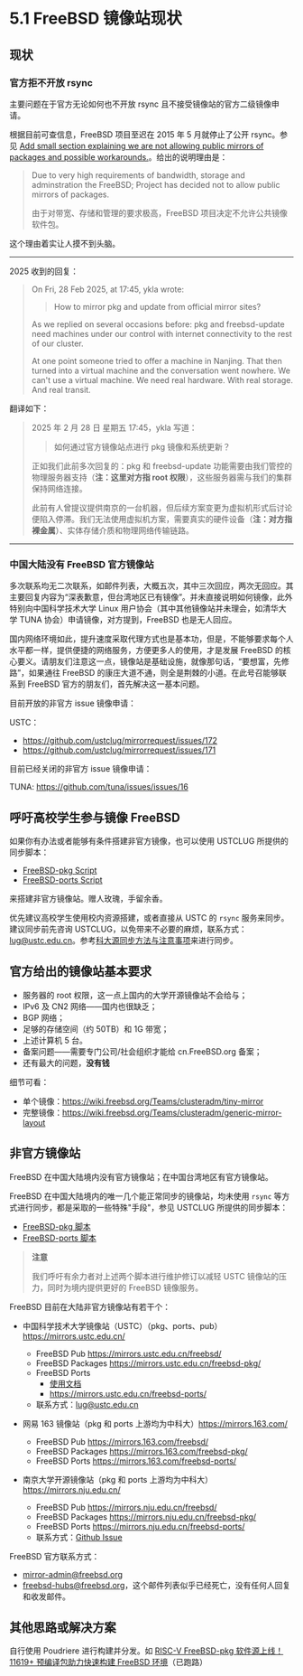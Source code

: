 # 5.1 FreeBSD 镜像站现状

## 现状

### 官方拒不开放 rsync

主要问题在于官方无论如何也不开放 rsync 且不接受镜像站的官方二级镜像申请。

根据目前可查信息，FreeBSD 项目至迟在 2015 年 5 月就停止了公开 rsync。参见 [Add small section explaining we are not allowing public mirrors of packages and possible workarounds.](https://reviews.freebsd.org/R9:3418e47d2f6cd8dd04ac934f38d136ba9101a5a8)。给出的说明理由是：

>Due to very high requirements of bandwidth, storage and adminstration the FreeBSD; Project has decided not to allow public mirrors of packages.
>
>由于对带宽、存储和管理的要求极高，FreeBSD 项目决定不允许公共镜像软件包。

这个理由着实让人摸不到头脑。

---

2025 收到的回复：

>On Fri, 28 Feb 2025, at 17:45, ykla wrote:
>> How to mirror pkg and update from official mirror sites?
>
>As we replied on several occasions before: pkg and freebsd-update need machines under our control with internet connectivity to the rest of our cluster.
>
>At one point someone tried to offer a machine in Nanjing. That then turned into a virtual machine and the conversation went nowhere. We can't use a virtual machine. We need real hardware. With real storage. And real transit.

翻译如下：

>2025 年 2 月 28 日 星期五 17:45，ykla 写道：
>> 如何通过官方镜像站点进行 pkg 镜像和系统更新？
>
>正如我们此前多次回复的：pkg 和 freebsd-update 功能需要由我们管控的物理服务器支持（**注：这里对方指 root 权限**），这些服务器需与我们的集群保持网络连接。
>
>此前有人曾提议提供南京的一台机器，但后续方案变更为虚拟机形式后讨论便陷入停滞。我们无法使用虚拟机方案，需要真实的硬件设备（**注：对方指裸金属**）、实体存储介质和物理网络传输链路。

---

### 中国大陆没有 FreeBSD 官方镜像站

多次联系均无二次联系，如邮件列表，大概五次，其中三次回应，两次无回应。其主要回复内容为“深表歉意，但台湾地区已有镜像”。并未直接说明如何镜像，此外特别向中国科学技术大学 Linux 用户协会（其中其他镜像站并未理会，如清华大学 TUNA 协会）申请镜像，对方提到，FreeBSD 也是无人回应。

国内网络环境如此，提升速度采取代理方式也是基本功，但是，不能够要求每个人水平都一样，提供便捷的网络服务，方便更多人的使用，才是发展 FreeBSD 的核心要义。请朋友们注意这一点，镜像站是基础设施，就像那句话，“要想富，先修路”，如果通往 FreeBSD 的康庄大道不通，则全是荆棘的小道。在此号召能够联系到 FreeBSD 官方的朋友们，首先解决这一基本问题。

目前开放的非官方 issue 镜像申请：

USTC：

- <https://github.com/ustclug/mirrorrequest/issues/172>
- <https://github.com/ustclug/mirrorrequest/issues/171>

目前已经关闭的非官方 issue 镜像申请：

TUNA: <https://github.com/tuna/issues/issues/16>

## 呼吁高校学生参与镜像 FreeBSD

如果你有办法或者能够有条件搭建非官方镜像，也可以使用 USTCLUG 所提供的同步脚本：

- [FreeBSD-pkg Script](https://github.com/ustclug/ustcmirror-images/blob/master/freebsd-pkg/sync.sh)
- [FreeBSD-ports Script](https://github.com/ustclug/ustcmirror-images/blob/master/freebsd-ports/sync-ports.sh)

来搭建非官方镜像站。赠人玫瑰，手留余香。

优先建议高校学生使用校内资源搭建，或者直接从 USTC 的 `rsync` 服务来同步。建议同步前先咨询 USTCLUG，以免带来不必要的麻烦，联系方式： [lug@ustc.edu.cn](mailto:lug@ustc.edu.cn)。参考[科大源同步方法与注意事项](https://mirrors.ustc.edu.cn/help/rsync-guide.html)来进行同步。

## 官方给出的镜像站基本要求

- 服务器的 root 权限，这一点上国内的大学开源镜像站不会给与；
- IPv6 及 CN2 网络——国内也很缺乏；
- BGP 网络；
- 足够的存储空间（约 50TB）和 1G 带宽；
- 上述计算机 5 台。
- 备案问题——需要专门公司/社会组织才能给 cn.FreeBSD.org 备案；
- 还有最大的问题，**没有钱**

细节可看：

- 单个镜像：<https://wiki.freebsd.org/Teams/clusteradm/tiny-mirror>
- 完整镜像：<https://wiki.freebsd.org/Teams/clusteradm/generic-mirror-layout>

## 非官方镜像站

FreeBSD 在中国大陆境内没有官方镜像站；在中国台湾地区有官方镜像站。

FreeBSD 在中国大陆境内的唯一几个能正常同步的镜像站，均未使用 `rsync` 等方式进行同步，都是采取的一些特殊"手段"，参见 USTCLUG 所提供的同步脚本：

- [FreeBSD-pkg 脚本](https://github.com/ustclug/ustcmirror-images/blob/master/freebsd-pkg/sync.sh)
- [FreeBSD-ports 脚本](https://github.com/ustclug/ustcmirror-images/blob/master/freebsd-ports/sync-ports.sh)

>**注意**
>
>我们呼吁有余力者对上述两个脚本进行维护修订以减轻 USTC 镜像站的压力，同时为境内提供更好的 FreeBSD 镜像服务。

FreeBSD 目前在大陆非官方镜像站有若干个：

- 中国科学技术大学镜像站（USTC）（pkg、ports、pub）<https://mirrors.ustc.edu.cn/>
  - FreeBSD Pub <https://mirrors.ustc.edu.cn/freebsd/>
  - FreeBSD Packages <https://mirrors.ustc.edu.cn/freebsd-pkg/>
  - FreeBSD Ports
    - [使用文档](https://mirrors.ustc.edu.cn/help/freebsd-ports.html)
    - <https://mirrors.ustc.edu.cn/freebsd-ports/>
  - 联系方式：[lug@ustc.edu.cn](mailto:lug@ustc.edu.cn)

- 网易 163 镜像站（pkg 和 ports 上游均为中科大）<https://mirrors.163.com/>
  - FreeBSD Pub <https://mirrors.163.com/freebsd/>
  - FreeBSD Packages <https://mirrors.163.com/freebsd-pkg/>
  - FreeBSD Ports <https://mirrors.163.com/freebsd-ports/>

- 南京大学开源镜像站（pkg 和 ports 上游均为中科大）<https://mirrors.nju.edu.cn/>
  - FreeBSD Pub <https://mirrors.nju.edu.cn/freebsd/>
  - FreeBSD Packages <https://mirrors.nju.edu.cn/freebsd-pkg/>
  - FreeBSD Ports <https://mirrors.nju.edu.cn/freebsd-ports/>
  - 联系方式：[Github Issue](https://github.com/nju-lug/NJU-Mirror-Issue/issues)

FreeBSD 官方联系方式：

- [mirror-admin@freebsd.org](mailto:mirror-admin@freebsd.org)
- [freebsd-hubs@freebsd.org](mailto:freebsd-hubs@freebsd.org)，这个邮件列表似乎已经死亡，没有任何人回复和收发邮件。

## 其他思路或解决方案

自行使用 Poudriere 进行构建并分发。如 [RISC-V FreeBSD-pkg 软件源上线！11619+ 预编译包助力快速构建 FreeBSD 环境](https://mp.weixin.qq.com/s/ngv3eZh1TEVgk3Pn3XfRBg)（已跑路）